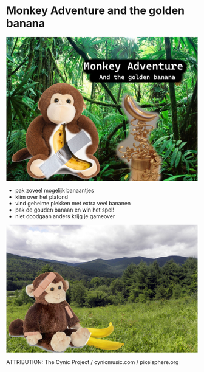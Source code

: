# Monkey Adventure and the golden banana

![MainMenu](./src/images/monkeymenu.png)

- pak zoveel mogelijk banaantjes
- klim over het plafond
- vind geheime plekken met extra veel bananen
- pak de gouden banaan en win het spel!
- niet doodgaan anders krijg je gameover

![MainMenu](./src/images/goverimage.png)

ATTRIBUTION: The Cynic Project / cynicmusic.com / pixelsphere.org

